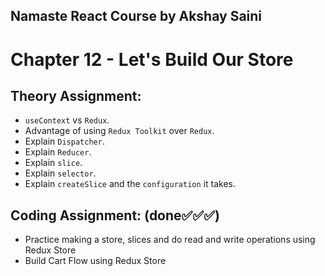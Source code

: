 ## Namaste React Course by Akshay Saini
# Chapter 12 - Let's Build Our Store

## Theory Assignment:
- `useContext` vs `Redux`.
- Advantage of using `Redux Toolkit` over `Redux`.
- Explain `Dispatcher`.
- Explain `Reducer`.
- Explain `slice`.
- Explain `selector`.
- Explain `createSlice` and the `configuration` it takes.

## Coding Assignment: (done✅✅✅)
- Practice making a store, slices and do read and write operations using Redux
Store
- Build Cart Flow using Redux Store
